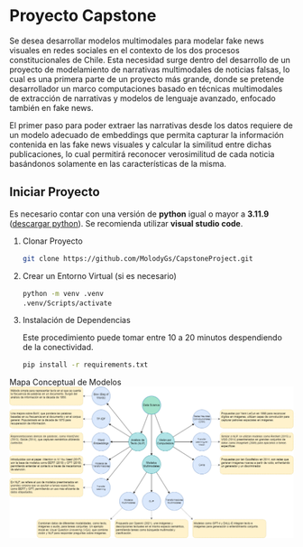 # Proyecto Capstone

Se desea desarrollar modelos multimodales para modelar fake news visuales en redes sociales en el contexto de los dos
procesos constitucionales de Chile. Esta necesidad surge dentro del desarrollo de un proyecto de modelamiento de
narrativas multimodales de noticias falsas, lo cual es una primera parte de un proyecto más grande, donde se pretende
desarrollador un marco computaciones basado en técnicas multimodales de extracción de narrativas y modelos de
lenguaje avanzado, enfocado también en fake news.

El primer paso para poder extraer las narrativas desde los datos requiere de un modelo adecuado de embeddings que
permita capturar la información contenida en las fake news visuales y calcular la similitud entre dichas publicaciones, lo
cual permitirá reconocer verosimilitud de cada noticia basándonos solamente en las características de la misma.

## Iniciar Proyecto

Es necesario contar con una versión de **python** igual o mayor a **3.11.9** ([descargar python](https://www.python.org/downloads/)). Se recomienda utilizar **visual studio code**.

1. Clonar Proyecto

   ```bash
   git clone https://github.com/MolodyGs/CapstoneProject.git
   ```

2. Crear un Entorno Virtual (si es necesario)

   ```bash
   python -m venv .venv
   .venv/Scripts/activate
   ```

3. Instalación de Dependencias

   Este procedimiento puede tomar entre 10 a 20 minutos despendiendo de la conectividad.

   ```bash
   pip install -r requirements.txt
   ```

Mapa Conceptual de Modelos
![Texto alternativo](src/models/models_conceptual_map.png)
